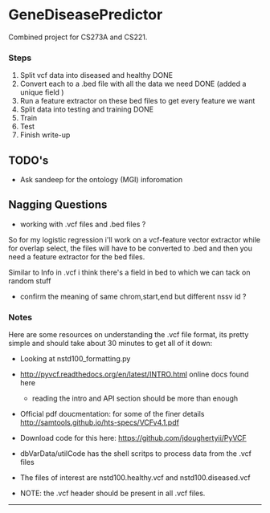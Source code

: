 GeneDiseasePredictor
====================

Combined project for CS273A and CS221. 

### Steps

1. Split vcf data into diseased and healthy DONE
2. Convert each to a .bed file with all the data we need DONE (added a unique field ) 
3. Run a feature extractor on these bed files to get every feature we want
4. Split data into testing and training DONE 
5. Train
6. Test
7. Finish write-up

## TODO's 

* Ask sandeep for the ontology (MGI) inforomation

## Nagging Questions 

* working with .vcf files and .bed files ? 

So for my logistic regression i'll work on a vcf-feature vector extractor while for overlap select, the files will have to be converted to .bed 
and then you need a feature extractor for the bed files. 

Similar to Info in .vcf i think there's a field in bed to which we can tack on random stuff

* confirm the meaning of same chrom,start,end but different nssv id ? 

### Notes

Here are some resources on understanding the .vcf file format, its pretty simple and should take about 30 minutes to get all of it down: 

* Looking at nstd100_formatting.py
* http://pyvcf.readthedocs.org/en/latest/INTRO.html online docs found here 
  * reading the intro and API section should be more than enough 
* Official pdf doucmentation: for some of the finer details http://samtools.github.io/hts-specs/VCFv4.1.pdf
* Download code for this here: https://github.com/jdoughertyii/PyVCF

* dbVarData/utilCode has the shell scritps to process data from the .vcf files
* The files of interest are nstd100.healthy.vcf and nstd100.diseased.vcf
* NOTE: the .vcf header should be present in all .vcf files. 

--------------------------------
